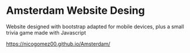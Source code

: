 # Amsterdam Website Desing

Website designed with bootstrap adapted for mobile devices, plus a small trivia game made with Javascript


https://nicogomez00.github.io/Amsterdam/
